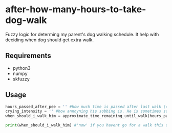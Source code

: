 # after-how-many-hours-to-take-dog-walk
Fuzzy logic for determing my parent's dog walking schedule. It help with deciding when dog should get extra walk.

## Requirements
- python3
- numpy
- skfuzzy

## Usage
```python
hours_passed_after_pee = '' #how much time is passed after last walk (or in this case after last bathroom walk). Measured in hours. Must be positive integer.
crying_intensity = '' #how annoyning his sobbing is. He is sometimes sobbing for attention. Measured in annoying points (from 0 to 10) (its subjective). Must be integer. 
when_should_i_walk_him = approximate_time_remaining_until_walk(hours_passed_after_pee, crying_intensity)

print(when_should_i_walk_him) #'now' if you havent go for a walk this day or integer representing after how many hours you should take him for a walk (example: 0.5 (this means after 30 mins))
```
